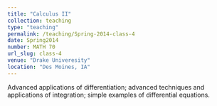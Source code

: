 ```yaml
---
title: "Calculus II"
collection: teaching
type: "teaching"
permalink: /teaching/Spring-2014-class-4
date: Spring2014
number: MATH 70
url_slug: class-4
venue: "Drake Univeresity"
location: "Des Moines, IA"
---
```


Advanced applications of differentiation; advanced techniques and applications of integration; simple examples of differential equations.
